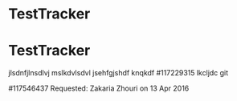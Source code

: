 # TestTracker
# TestTracker
jlsdnfjlnsdlvj mslkdvlsdvl
jsehfgjshdf 
knqkdf
#117229315
lkcljdc
git 

#117546437
Requested: Zakaria Zhouri on 13 Apr 2016




